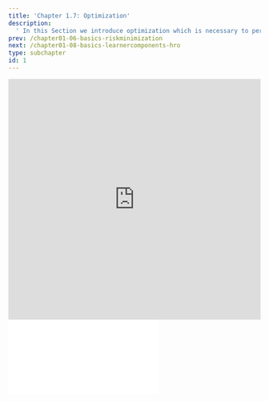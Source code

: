 ```yaml
---
title: 'Chapter 1.7: Optimization'
description:
  ' In this Section we introduce optimization which is necessary to perform the former introduced concept of risk minimization computationally efficient.'
prev: /chapter01-06-basics-riskminimization
next: /chapter01-08-basics-learnercomponents-hro
type: subchapter
id: 1
---
```



<exercise id="1" title="Video Lecture">
<iframe width="100%" height="480" src="https://www.youtube.com/watch?v=R1OtZAi8bNE&list=PLGViarxWrOJdWVhbtjIFdrJOeChRZlYKJ&index=7" frameborder="0" allow="accelerometer; autoplay; encrypted-media; gyroscope; picture-in-picture" allowfullscreen></iframe>
</exercise>


<exercise id="2" title="Slides">
<object data="pdfs/1/slides-basics-optimization.pdf
" type="application/pdf" style="width:100%;height:480px">
    <embed src="pdfs/1/slides-basics-optimization.pdf
" type="application/pdf" />
</object>
</exercise>

